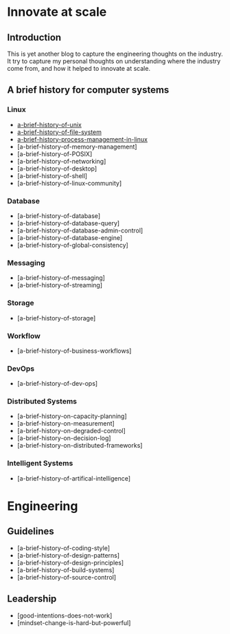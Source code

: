 # Innovate at scale

## Introduction
This is yet another blog to capture the engineering thoughts on the industry. It try to capture my personal thoughts on understanding where the industry come from, and how it helped to innovate at scale.

## A brief history for computer systems
### Linux
* [a-brief-history-of-unix](./a-brief-hisotry-of-unix.md)
* [a-brief-history-of-file-system](./file-system-history.md)
* [a-brief-history-process-management-in-linux](./process-management-in-linux.md)
* [a-brief-history-of-memory-management]
* [a-brief-history-of-POSIX]
* [a-brief-history-of-networking]
* [a-brief-history-of-desktop]
* [a-brief-history-of-shell]
* [a-brief-history-of-linux-community]

### Database
* [a-brief-history-of-database]
* [a-brief-history-of-database-query]
* [a-brief-history-of-database-admin-control]
* [a-brief-history-of-database-engine]
* [a-brief-history-of-global-consistency]


### Messaging
* [a-brief-history-of-messaging]
* [a-brief-history-of-streaming]


### Storage
* [a-brief-history-of-storage]

### Workflow
* [a-brief-history-of-business-workflows]

### DevOps
* [a-brief-history-of-dev-ops]

### Distributed Systems
* [a-brief-history-on-capacity-planning]
* [a-brief-history-on-measurement]
* [a-brief-history-on-degraded-control]
* [a-brief-history-on-decision-log]
* [a-brief-history-on-distributed-frameworks]


### Intelligent Systems
* [a-brief-history-of-artifical-intelligence]


# Engineering 

## Guidelines
* [a-brief-history-of-coding-style]
* [a-brief-history-of-design-patterns]
* [a-brief-history-of-design-principles]
* [a-brief-history-of-build-systems]
* [a-brief-history-of-source-control]


## Leadership
* [good-intentions-does-not-work]
* [mindset-change-is-hard-but-powerful]

